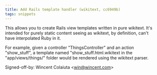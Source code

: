 ```yaml
---
title: Add Rails template handler (wikitext, cc6949b)
tags: snippets
---
```


This allows you to create Rails view templates written in pure wikitext. It's intended for purely static content seeing as wikitext, by definition, can't have interpolated Ruby in it.

For example, given a controller "ThingsController" and an action "show_stuff", a template named "show_stuff.html.wikitext in the "app/views/things/" folder would be rendered using the wikitext parser.

Signed-off-by: Wincent Colaiuta &lt;win@wincent.com&gt;
